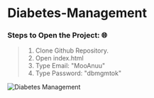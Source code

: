 # Diabetes-Management

### Steps to Open the Project: 🌐
> 1. Clone Github Repository.
> 1. Open index.html
> 1. Type Email: "MooAnuu"
> 1. Type Password: "dbmgmtok"


![Diabetes Management](https://github.com/monniii/Diabetes-Management/blob/main/Diabetes-management.jpg?raw=true)
